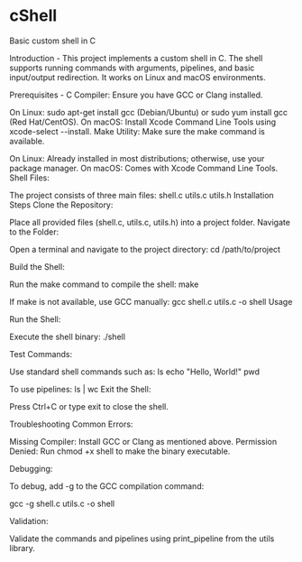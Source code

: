 # cShell
Basic custom shell in C

Introduction - 
This project implements a custom shell in C. The shell supports running commands with arguments, pipelines, and basic input/output redirection. It works on Linux and macOS environments.

Prerequisites -
C Compiler: Ensure you have GCC or Clang installed.

On Linux: sudo apt-get install gcc (Debian/Ubuntu) or sudo yum install gcc (Red Hat/CentOS).
On macOS: Install Xcode Command Line Tools using xcode-select --install.
Make Utility: Make sure the make command is available.

On Linux: Already installed in most distributions; otherwise, use your package manager.
On macOS: Comes with Xcode Command Line Tools.
Shell Files:

The project consists of three main files:
shell.c
utils.c
utils.h
Installation Steps
Clone the Repository:

Place all provided files (shell.c, utils.c, utils.h) into a project folder.
Navigate to the Folder:

Open a terminal and navigate to the project directory:
cd /path/to/project

Build the Shell:

Run the make command to compile the shell:
make

If make is not available, use GCC manually:
gcc shell.c utils.c -o shell
Usage

Run the Shell:

Execute the shell binary:
./shell

Test Commands:

Use standard shell commands such as:
ls
echo "Hello, World!"
pwd

To use pipelines:
ls | wc
Exit the Shell:

Press Ctrl+C or type exit to close the shell.

Troubleshooting
Common Errors:

Missing Compiler: Install GCC or Clang as mentioned above.
Permission Denied: Run chmod +x shell to make the binary executable.

Debugging:

To debug, add -g to the GCC compilation command:

gcc -g shell.c utils.c -o shell

Validation:

Validate the commands and pipelines using print_pipeline from the utils library.
